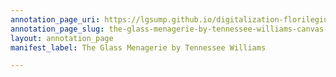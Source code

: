 ```yaml
---
annotation_page_uri: https://lgsump.github.io/digitalization-florilegium/annotations/the-glass-menagerie-by-tennessee-williams-canvas-1-1120-534498.json
annotation_page_slug: the-glass-menagerie-by-tennessee-williams-canvas-1-1120-534498
layout: annotation_page
manifest_label: The Glass Menagerie by Tennessee Williams

---
```

